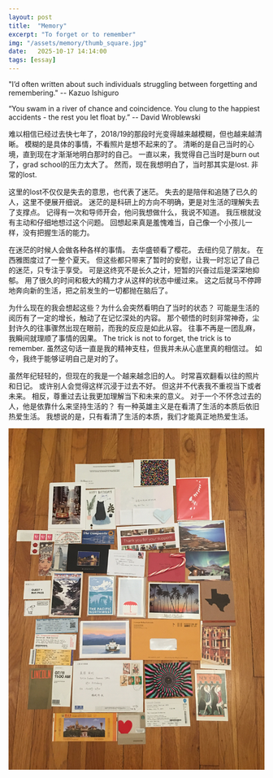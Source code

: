 ```yaml
---
layout: post
title:  "Memory"
excerpt: "To forget or to remember"
img: "/assets/memory/thumb_square.jpg"
date:   2025-10-17 14:14:00
tags: [essay]
---
```


"I’d often written about such individuals struggling between forgetting and remembering." -- Kazuo Ishiguro

“You swam in a river of chance and coincidence. You clung to the happiest accidents - the rest you let float by.” -- David Wroblewski 

难以相信已经过去快七年了，2018/19的那段时光变得越来越模糊，但也越来越清晰。
模糊的是具体的事情，不看照片是想不起来的了。
清晰的是自己当时的心境，直到现在才渐渐地明白那时的自己。
一直以来，我觉得自己当时是burn out了，grad school的压力太大了。
然而，现在我想明白了，当时那其实是lost. 非常的lost.

这里的lost不仅仅是失去的意思，也代表了迷茫。
失去的是陪伴和追随了已久的人，这里不便展开细说。
迷茫的是科研上的方向不明确，更是对生活的理解失去了支撑点。
记得有一次和导师开会，他问我想做什么，我说不知道。
我压根就没有主动和仔细地想过这个问题。
回想起来真是羞愧难当，自己像一个小孩儿一样，没有把握生活的能力。

在迷茫的时候人会做各种各样的事情。
去华盛顿看了樱花。
去纽约见了朋友。
在西雅图度过了一整个夏天。
但这些都只带来了暂时的安慰，让我一时忘记了自己的迷茫，只专注于享受。
可是这终究不是长久之计，短暂的兴奋过后是深深地抑郁。
用了很久的时间和极大的精力才从这样的状态中缓过来。
这之后就马不停蹄地奔向新的生活，把之前发生的一切都抛在脑后了。

为什么现在的我会想起这些？为什么会突然看明白了当时的状态？
可能是生活的阅历有了一定的增长，触动了在记忆深处的内容。
那个顿悟的时刻非常神奇，尘封许久的往事骤然出现在眼前，而我的反应是如此从容。
往事不再是一团乱麻，我瞬间就理顺了事情的因果。
The trick is not to forget, the trick is to remember.
虽然这句话一直是我的精神支柱，但我并未从心底里真的相信过。
如今，我终于能够证明自己是对的了。

虽然年纪轻轻的，但现在的我是一个越来越念旧的人。
时常喜欢翻看以往的照片和日记。
或许别人会觉得这样沉浸于过去不好。
但这并不代表我不重视当下或者未来。
相反，尊重过去让我更加理解当下和未来的意义。
对于一个不怀念过去的人，他是依靠什么来坚持生活的？
有一种英雄主义是在看清了生活的本质后依旧热爱生活。
我想说的是，只有看清了生活的本质，我们才能真正地热爱生活。


<div class="art">

  <div class="memory">
    <img src="/assets/memory/thumb.jpg" alt="Memory" />
  </div>

</div>

